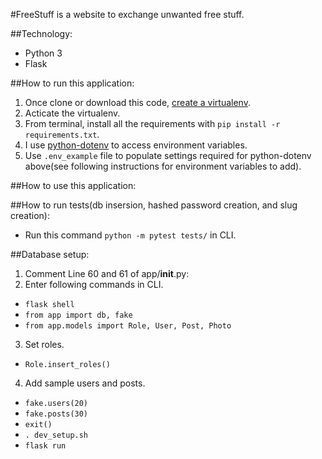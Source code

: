#FreeStuff is a website to exchange unwanted free stuff.

##Technology:
- Python 3
- Flask

##How to run this application:
1. Once clone or download this code, [create a virtualenv](https://docs.python.org/3/library/venv.html).
2. Acticate the virtualenv.
3. From terminal, install all the requirements with `pip install -r requirements.txt`.
4. I use [python-dotenv](https://pypi.org/project/python-dotenv/) to access environment variables.
5. Use `.env_example` file to populate settings required for python-dotenv above(see following instructions for environment variables to add).

##How to use this application:

##How to run tests(db insersion, hashed password creation, and slug creation):
- Run this command `python -m pytest tests/` in CLI.

##Database setup:
1. Comment Line 60 and 61 of app/__init__.py:
2. Enter following commands in CLI.
- `flask shell`
- `from app import db, fake`
- `from app.models import Role, User, Post, Photo`
3. Set roles.
- `Role.insert_roles()`
4. Add sample users and posts.
- `fake.users(20)`
- `fake.posts(30)`
- `exit()`
- `. dev_setup.sh`
- `flask run`

